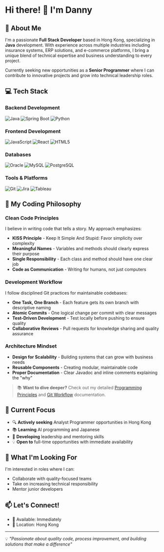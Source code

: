# Hi there! 👋 I'm Danny

## 🚀 About Me
I'm a passionate **Full Stack Developer** based in Hong Kong, specializing in **Java** development. With experience across multiple industries including insurance systems, ERP solutions, and e-commerce platforms, I bring a unique blend of technical expertise and business understanding to every project.

Currently seeking new opportunities as a **Senior Programmer** where I can contribute to innovative projects and grow into technical leadership roles.

## 💻 Tech Stack

### Backend Development
![Java](https://img.shields.io/badge/Java-ED8B00?style=for-the-badge&logo=java&logoColor=white)
![Spring Boot](https://img.shields.io/badge/Spring_Boot-6DB33F?style=for-the-badge&logo=spring-boot&logoColor=white)
![Python](https://img.shields.io/badge/Python-3776AB?style=for-the-badge&logo=python&logoColor=white)

### Frontend Development
![JavaScript](https://img.shields.io/badge/JavaScript-F7DF1E?style=for-the-badge&logo=javascript&logoColor=black)
![React](https://img.shields.io/badge/React-20232A?style=for-the-badge&logo=react&logoColor=61DAFB)
![HTML5](https://img.shields.io/badge/HTML5-E34F26?style=for-the-badge&logo=html5&logoColor=white)

### Databases
![Oracle](https://img.shields.io/badge/Oracle-F80000?style=for-the-badge&logo=oracle&logoColor=white)
![MySQL](https://img.shields.io/badge/MySQL-00000F?style=for-the-badge&logo=mysql&logoColor=white)
![PostgreSQL](https://img.shields.io/badge/PostgreSQL-316192?style=for-the-badge&logo=postgresql&logoColor=white)

### Tools & Platforms
![Git](https://img.shields.io/badge/Git-F05032?style=for-the-badge&logo=git&logoColor=white)
![Jira](https://img.shields.io/badge/Jira-0052CC?style=for-the-badge&logo=jira&logoColor=white)
![Tableau](https://img.shields.io/badge/Tableau-E97627?style=for-the-badge&logo=tableau&logoColor=white)

## 🎯 My Coding Philosophy

### **Clean Code Principles**
I believe in writing code that tells a story. My approach emphasizes:
- **KISS Principle** - Keep It Simple And Stupid: Favor simplicity over complexity
- **Meaningful Names** - Variables and methods should clearly express their purpose
- **Single Responsibility** - Each class and method should have one clear job
- **Code as Communication** - Writing for humans, not just computers

### **Development Workflow**
I follow disciplined Git practices for maintainable codebases:
- **One Task, One Branch** - Each feature gets its own branch with descriptive naming
- **Atomic Commits** - One logical change per commit with clear messages
- **Test-Driven Development** - Test locally before pushing to ensure quality
- **Collaborative Reviews** - Pull requests for knowledge sharing and quality assurance

### **Architecture Mindset**
- **Design for Scalability** - Building systems that can grow with business needs
- **Reusable Components** - Creating modular, maintainable code
- **Proper Documentation** - Clear Javadoc and inline comments explaining the "why"

> 📚 **Want to dive deeper?** Check out my detailed [Programming Principles](./programming_principle.md) and [Git Workflow](./git_principle.md) documentation.

## 🔭 Current Focus
- 🔍 **Actively seeking** Analyst Programmer opportunities in Hong Kong
- 📚 **Learning** AI programming and Japanese
- 🌱 **Developing** leadership and mentoring skills
- 💡 **Open to** full-time opportunities with immediate availability

## 🎯 What I'm Looking For
I'm interested in roles where I can:
- Collaborate with quality-focused teams
- Take on increasing technical responsibility
- Mentor junior developers

## 📫 Let's Connect!
- 💼 Available: Immediately
- 📍 Location: Hong Kong

---

💡 *"Passionate about quality code, process improvement, and building solutions that make a difference"*